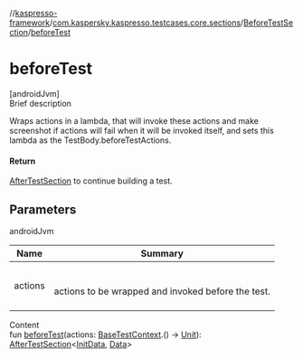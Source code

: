 //[kaspresso-framework](../../index.md)/[com.kaspersky.kaspresso.testcases.core.sections](../index.md)/[BeforeTestSection](index.md)/[beforeTest](before-test.md)



# beforeTest  
[androidJvm]  
Brief description  


Wraps actions in a lambda, that will invoke these actions and make screenshot if actions will fail when it will be invoked itself, and sets this lambda as the TestBody.beforeTestActions.



#### Return  


[AfterTestSection](../-after-test-section/index.md) to continue building a test.



## Parameters  
  
androidJvm  
  
|  Name|  Summary| 
|---|---|
| actions| <br><br>actions to be wrapped and invoked before the test.<br><br>
  
  
Content  
fun [beforeTest](before-test.md)(actions: [BaseTestContext](../../com.kaspersky.kaspresso.testcases.core.testcontext/-base-test-context/index.md).() -> [Unit](https://kotlinlang.org/api/latest/jvm/stdlib/kotlin/-unit/index.html)): [AfterTestSection](../-after-test-section/index.md)<[InitData](index.md), [Data](index.md)>  



